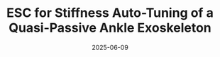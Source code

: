 ---
title: "ESC for Stiffness Auto-Tuning of a Quasi-Passive Ankle Exoskeleton"
date: 2025-06-09
video_url: "https://www.youtube.com/watch?v=lO3InHZhsUM"
description: "In this work, we developed a quasi-passive ankle exoskeleton with a variable stiffness mechanism capable of self-tuning. As the relationship between the muscular effort and the optimal spring stiffness across different walking speeds is not known a priori, a model-free, discrete-time extremum seeking control (ESC) algorithm was implemented for real-time optimization of spring stiffness. Experiments with an able-bodied subject demonstrate that as the walking speed of the user changes, ESC automatically tunes the torsional stiffness about the ankle joint."

---